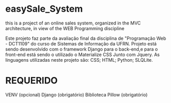 # easySale_System
 this is a project of an online sales system, organized in the MVC architecture, in view of the WEB Programming discipline
 
 Este projeto faz parte da avaliação final da disciplina de "Programação Web - DCT1109" do curso de Sistemas de Informação da UFRN.
 Projeto está sendo desenvolvido com o framework Django para o back-end,e para o front-end está sendo o utilizado o Materialize CSS
 Junto com Jquery.
 As linguagens utilizadas neste projeto são:
  CSS;
  HTML;
  Python;
  SLQLite.

# REQUERIDO

VENV (opcional)
Django (obrigatório)
Biblioteca Pillow (obrigatório)
 
